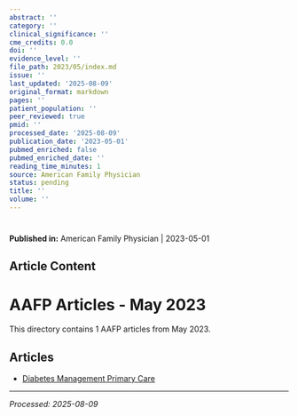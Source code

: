 ```yaml
---
abstract: ''
category: ''
clinical_significance: ''
cme_credits: 0.0
doi: ''
evidence_level: ''
file_path: 2023/05/index.md
issue: ''
last_updated: '2025-08-09'
original_format: markdown
pages: ''
patient_population: ''
peer_reviewed: true
pmid: ''
processed_date: '2025-08-09'
publication_date: '2023-05-01'
pubmed_enriched: false
pubmed_enriched_date: ''
reading_time_minutes: 1
source: American Family Physician
status: pending
title: ''
volume: ''
---
```


# 

**Published in:** American Family Physician | 2023-05-01

## Article Content

# AAFP Articles - May 2023

This directory contains 1 AAFP articles from May 2023.

## Articles

- [Diabetes Management Primary Care](diabetes-management-primary-care.md)

---

*Processed: 2025-08-09*
